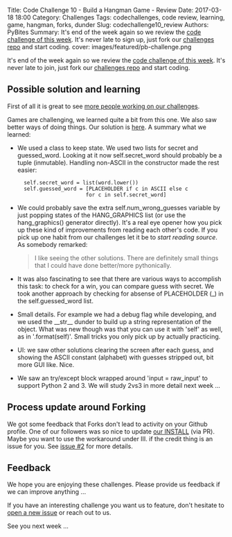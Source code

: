 Title: Code Challenge 10 - Build a Hangman Game - Review
Date: 2017-03-18 18:00
Category: Challenges
Tags: codechallenges, code review, learning, game, hangman, forks, dunder
Slug: codechallenge10_review
Authors: PyBites
Summary: It's end of the week again so we review the [code challenge of this week](http://pybit.es/codechallenge10.html). It's never late to sign up, just fork our [challenges repo](https://github.com/pybites/challenges) and start coding.
cover: images/featured/pb-challenge.png

It's end of the week again so we review the [code challenge of this week](http://pybit.es/codechallenge10.html). It's never late to join, just fork our [challenges repo](https://github.com/pybites/challenges) and start coding.

## Possible solution and learning

First of all it is great to see [more people working on our challenges](https://github.com/pybites/challenges/network).

Games are challenging, we learned quite a bit from this one. We also saw better ways of doing things. Our solution is [here](https://github.com/pybites/challenges/blob/solutions/10/hangman-pb.py). A summary what we learned:

* We used a class to keep state. We used two lists for secret and guessed_word. Looking at it now self.secret_word should probably be a tuple (inmutable). Handling non-ASCII in the constructor made the rest easier:
		
		self.secret_word = list(word.lower())
		self.guessed_word = [PLACEHOLDER if c in ASCII else c
							for c in self.secret_word]

* We could probably save the extra self.num_wrong_guesses variable by just popping states of the HANG_GRAPHICS list (or use the hang_graphics() generator directly). It's a real eye opener how you pick up these kind of improvements from reading each other's code. If you pick up one habit from our challenges let it be to *start reading source*. As somebody remarked:

	> I like seeing the other solutions. There are definitely small things that I could have done better/more pythonically.

* It was also fascinating to see that there are various ways to accomplish this task: to check for a win, you can compare guess with secret. We took another approach by checking for absense of PLACEHOLDER (_) in the self.guessed_word list.

* Small details. For example we had a debug flag while developing, and we used the \_\_str\_\_ dunder to build up a string representation of the object. What was new though was that you can use it with 'self' as well, as in '.format(self)'. Small tricks you only pick up by actually practicing. 

* UI: we saw other solutions clearing the screen after each guess, and showing the ASCII constant (alphabet) with guesses stripped out, bit more GUI like. Nice. 

* We saw an try/except block wrapped around 'input = raw_input' to support Python 2 and 3. We will study 2vs3 in more detail next week ...

## Process update around Forking

We got some feedback that Forks don't lead to activity on your Github profile. One of our followers was so nice to update [our INSTALL](https://github.com/pybites/challenges/blob/master/INSTALL.md) (via PR). Maybe you want to use the workaround under III. if the credit thing is an issue for you. See [issue #2](https://github.com/pybites/challenges/issues/2) for more details.

## Feedback

We hope you are enjoying these challenges. Please provide us feedback if we can improve anything ...

If you have an interesting challenge you want us to feature, don't hesitate to [open a new issue](https://github.com/pybites/challenges/issues/new) or reach out to us.

See you next week ...

